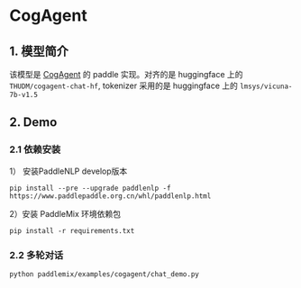 # CogAgent

## 1. 模型简介

该模型是 [CogAgent](https://arxiv.org/abs/2312.08914) 的 paddle 实现。对齐的是 huggingface 上的 `THUDM/cogagent-chat-hf`, tokenizer 采用的是 huggingface 上的 `lmsys/vicuna-7b-v1.5`


## 2. Demo

### 2.1 依赖安装

1） 安装PaddleNLP develop版本
```
pip install --pre --upgrade paddlenlp -f https://www.paddlepaddle.org.cn/whl/paddlenlp.html
```

2）安装 PaddleMix 环境依赖包

```
pip install -r requirements.txt
```

### 2.2 多轮对话

```bash
python paddlemix/examples/cogagent/chat_demo.py
```
